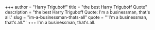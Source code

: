 +++
author = "Harry Triguboff"
title = "the best Harry Triguboff Quote"
description = "the best Harry Triguboff Quote: I'm a businessman, that's all."
slug = "im-a-businessman-thats-all"
quote = '''I'm a businessman, that's all.'''
+++
I'm a businessman, that's all.
